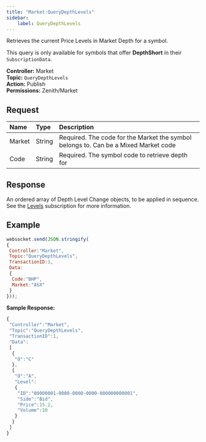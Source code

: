 ```yaml
---
title: "Market:QueryDepthLevels"
sidebar:
    label: QueryDepthLevels
---
```


Retrieves the current Price Levels in Market Depth for a symbol.

This query is only available for symbols that offer **DepthShort** in their `SubscriptionData`.

**Controller:** Market\
**Topic:** `QueryDepthLevels`\
**Action:** Publish\
**Permissions:** Zenith/Market

## Request

| **Name** | **Type** | **Description** |
| :--- | :--- | :--- |
| Market | String | Required. The code for the Market the symbol belongs to. Can be a Mixed Market code |
| Code | String | Required. The symbol code to retrieve depth for |

## Response

An ordered array of Depth Level Change objects, to be applied in sequence. See the [Levels](../levels/#level-change-object) subscription for more information.

## Example

```javascript
websocket.send(JSON.stringify(
{
 Controller:"Market",
 Topic:"QueryDepthLevels",
 TransactionID:1,
 Data:
 {
  Code:"BHP",
  Market:"ASX"
 }
}));
```

**Sample Response:**

```javascript
{
 "Controller":"Market",
 "Topic":"QueryDepthLevels",
 "TransactionID":1,
 "Data":
 [
  {
   "O":"C"
  },
  {
   "O":"A",
   "Level":
   {
    "ID":"00000001-0000-0000-0000-000000000001",
    "Side":"Bid",
    "Price":15.2,
    "Volume":10
   }
  }
 ]
}
```

